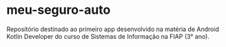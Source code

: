 # meu-seguro-auto
Repositório destinado ao primeiro app desenvolvido na matéria de Android Kotlin Developer do curso de Sistemas de Informação na FIAP (3° ano).
